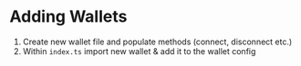 # Adding Wallets

1. Create new wallet file and populate methods (connect, disconnect etc.)
2. Within `index.ts` import new wallet & add it to the wallet config

